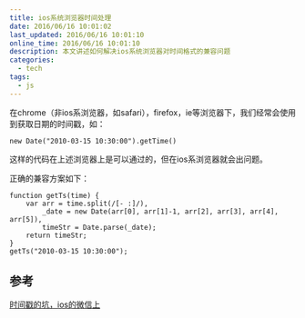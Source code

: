 ```yaml
---
title: ios系统浏览器时间处理
date: 2016/06/16 10:01:02
last_updated: 2016/06/16 10:01:10
online_time: 2016/06/16 10:01:10
description: 本文讲述如何解决ios系统浏览器对时间格式的兼容问题
categories:
  - tech
tags:
  - js
---
```


在chrome（非ios系浏览器，如safari），firefox，ie等浏览器下，我们经常会使用到获取日期的时间戳，如：
```
new Date("2010-03-15 10:30:00").getTime()
```
这样的代码在上述浏览器上是可以通过的，但在ios系浏览器就会出问题。

正确的兼容方案如下：
```
function getTs(time) {
    var arr = time.split(/[- :]/),
    	_date = new Date(arr[0], arr[1]-1, arr[2], arr[3], arr[4], arr[5]),
    	timeStr = Date.parse(_date);
    return timeStr;
}
getTs("2010-03-15 10:30:00");
```

## 参考
[时间戳的坑，ios的微信上](https://cnodejs.org/topic/575e40fdc1518403160a4578)
